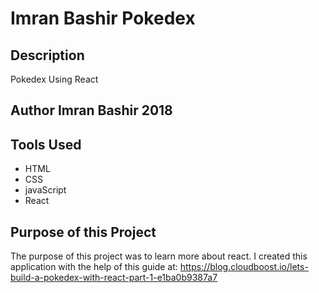 # Imran Bashir Pokedex

## Description

Pokedex Using React

## Author Imran Bashir 2018 

## Tools Used
* HTML
* CSS
* javaScript
* React

## Purpose of this Project
The purpose of this project was to learn more about react.  I created this application with the help
of this guide at: https://blog.cloudboost.io/lets-build-a-pokedex-with-react-part-1-e1ba0b9387a7
